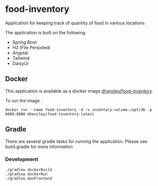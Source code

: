 # food-inventory
Application for keeping track of quantity of food in various locations

The application is built on the following
* Spring Boot
* H2 (File Persisted)
* Angular
* Tailwind
* DaisyUI

## Docker

This application is available as a docker image [dhensley/food-inventory](https://hub.docker.com/repository/docker/dhensley/food-inventory). 

To run the image : 

`docker run --name food-inventory -d -v inventory-volume:/opt/db -p 8080:8080 dhensley/food-inventory:latest`

## Gradle

There are several gradle tasks for running the application. Please see build.gradle for more information

### Development

````
./gradlew dockerBuild
./gradlew dockerRun
./gradlew devFrontend
````
